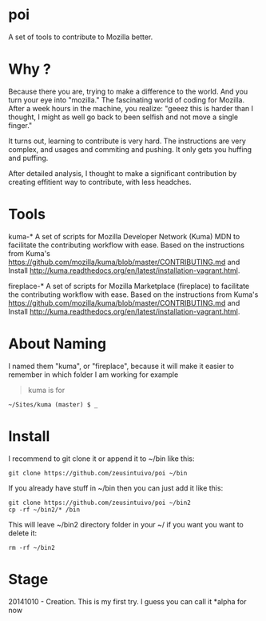 poi
===

A set of tools to contribute to Mozilla better. 

Why ?
=======
Because there you are, trying to make a difference to the world. And you turn your eye into "mozilla." The fascinating world of coding for Mozilla. After a week hours in the machine, you realize: "geeez this is harder than I thought, I might as well go back to been selfish and not move a single finger." 

It turns out, learning to contribute is very hard. The instructions are very complex, and usages and commiting and pushing. It only gets you huffing and puffing.

After detailed analysis, I thought to make a significant contribution by creating effitient way to contribute, with less headches. 


Tools 
======

kuma-* A set of scripts for Mozilla Developer Network (Kuma) MDN to facilitate the contributing workflow with ease. Based on the instructions from Kuma's https://github.com/mozilla/kuma/blob/master/CONTRIBUTING.md and Install http://kuma.readthedocs.org/en/latest/installation-vagrant.html.

fireplace-* A set of scripts for Mozilla Marketplace (fireplace) to facilitate the contributing workflow with ease. Based on the instructions from Kuma's https://github.com/mozilla/kuma/blob/master/CONTRIBUTING.md and Install http://kuma.readthedocs.org/en/latest/installation-vagrant.html.

About Naming
=====
I named them "kuma", or "fireplace", because it will make it easier to remember in which folder I am working for example

> kuma is for

~~~
~/Sites/kuma (master) $ _
~~~



Install 
======
I recommend to git clone it or append it to ~/bin like this:

~~~~
git clone https://github.com/zeusintuivo/poi ~/bin
~~~~

If you already have stuff in ~/bin
then you can just add it like this:

~~~~
git clone https://github.com/zeusintuivo/poi ~/bin2
cp -rf ~/bin2/* /bin
~~~~

This will leave ~/bin2 directory folder in your ~/
if you want you want to delete it:

~~~~
rm -rf ~/bin2
~~~~

Stage
=====
20141010 - Creation. This is my first try. I guess you can call it *alpha for now



